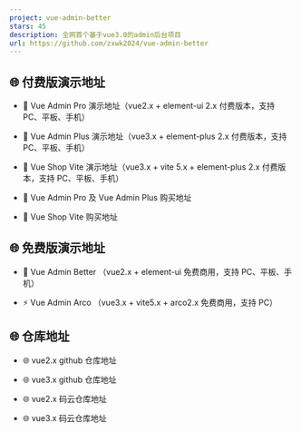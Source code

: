 ```yaml
---
project: vue-admin-better
stars: 45
description: 全网首个基于vue3.0的admin后台项目
url: https://github.com/zxwk2024/vue-admin-better
---
```


🌐 付费版演示地址
----------

-   🚀 Vue Admin Pro 演示地址（vue2.x + element-ui 2.x 付费版本，支持 PC、平板、手机）
    
-   🚀 Vue Admin Plus 演示地址（vue3.x + element-plus 2.x 付费版本，支持 PC、平板、手机）
    
-   🚀 Vue Shop Vite 演示地址（vue3.x + vite 5.x + element-plus 2.x 付费版本，支持 PC、平板、手机）
    
-   📌 Vue Admin Pro 及 Vue Admin Plus 购买地址
    
-   📌 Vue Shop Vite 购买地址
    

🌐 免费版演示地址
----------

-   🎉 Vue Admin Better （vue2.x + element-ui 免费商用，支持 PC、平板、手机）

-   ⚡️ Vue Admin Arco （vue3.x + vite5.x + arco2.x 免费商用，支持 PC）

🌐 仓库地址
-------

-   🌐 vue2.x github 仓库地址
    
-   🌐 vue3.x github 仓库地址
    
-   🌐 vue2.x 码云仓库地址
    
-   🌐 vue3.x 码云仓库地址
